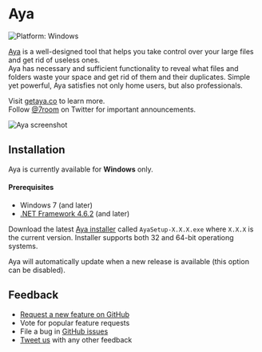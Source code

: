 # Aya
![Platform: Windows](https://img.shields.io/badge/platform-windows-brightgreen.svg)

[Aya](https://getaya.co) is a well-designed tool that helps you take control over your large files and get rid of useless ones.  
Aya has necessary and sufficient functionality to reveal what files and folders waste your space and get rid of them and their duplicates. Simple yet powerful, Aya satisfies not only home users, but also professionals.

Visit [getaya.co](https://getaya.co) to learn more.  
Follow [@7room](https://twitter.com/7room) on Twitter for important announcements.

![Aya screenshot](https://user-images.githubusercontent.com/2874236/53017360-d665a080-3460-11e9-9997-e4a7f28faed1.png)

## Installation
Aya is currently available for **Windows** only.

#### Prerequisites
* Windows 7 (and later)
* [.NET Framework 4.6.2](https://dotnet.microsoft.com/download/dotnet-framework-runtime) (and later)

Download the latest [Aya installer](https://github.com/7room/aya/releases/latest) called `AyaSetup-X.X.X.exe` where `X.X.X` is the current version.
Installer supports both 32 and 64-bit operationg systems.

Aya will automatically update when a new release is available (this option can be disabled).

<!-- Using Chocolatey? Run cinst Aya to install the latest version of Aya. -->

## Feedback
* [Request a new feature on GitHub](CONTRIBUTING.md)
* Vote for popular feature requests
* File a bug in [GitHub issues](https://github.com/7room/aya/issues)
* [Tweet us](https://twitter.com/7room) with any other feedback
